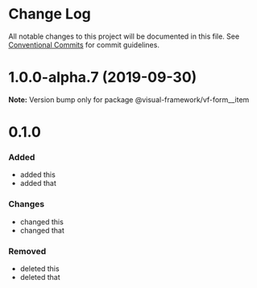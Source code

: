 # Change Log

All notable changes to this project will be documented in this file.
See [Conventional Commits](https://conventionalcommits.org) for commit guidelines.

# 1.0.0-alpha.7 (2019-09-30)

**Note:** Version bump only for package @visual-framework/vf-form__item













































































































































# 0.1.0

### Added
- added this
- added that

### Changes

- changed this
- changed that

### Removed

- deleted this
- deleted that
